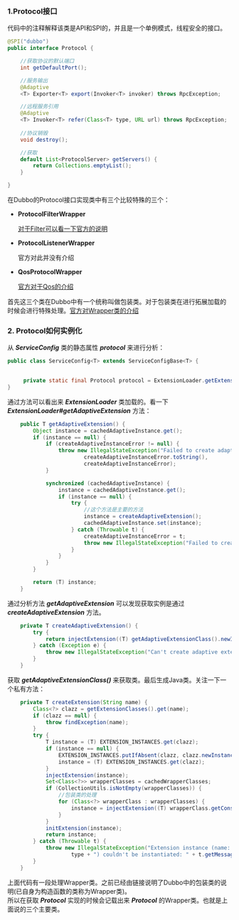 ### 1.Protocol接口
代码中的注释解释该类是API和SPI的，并且是一个单例模式，线程安全的接口。

```java
@SPI("dubbo")
public interface Protocol {

    //获取协议的默认端口
    int getDefaultPort();

    //服务输出
    @Adaptive
    <T> Exporter<T> export(Invoker<T> invoker) throws RpcException;

    //远程服务引用
    @Adaptive
    <T> Invoker<T> refer(Class<T> type, URL url) throws RpcException;
   
    //协议销毁
    void destroy();

    //获取
    default List<ProtocolServer> getServers() {
        return Collections.emptyList();
    }

}
```
在Dubbo的Protocol接口实现类中有三个比较特殊的三个：
- **ProtocolFilterWrapper**
 
  [对于Filter可以看一下官方的说明](https://dubbo.apache.org/zh-cn/blog/first-dubbo-filter.html)
- **ProtocolListenerWrapper**

  官方对此并没有介绍
- **QosProtocolWrapper**
 
  [官方对于Qos的介绍](http://dubbo.apache.org/zh-cn/blog/introduction-to-dubbo-qos.html)
 
首先这三个类在Dubbo中有一个统称叫做包装类。对于包装类在进行拓展加载的时候会进行特殊处理。[官方对Wrapper类的介绍](http://dubbo.apache.org/zh-cn/blog/introduction-to-dubbo-spi-2.html)

### 2. Protocol如何实例化
从 ***ServiceConfig*** 类的静态属性 ***protocol*** 来进行分析：

```java
public class ServiceConfig<T> extends ServiceConfigBase<T> {

    
     private static final Protocol protocol = ExtensionLoader.getExtensionLoader(Protocol.class).getAdaptiveExtension();
}
```
通过方法可以看出来 ***ExtensionLoader*** 类加载的。看一下 ***ExtensionLoader#getAdaptiveExtension*** 方法：

```java
    public T getAdaptiveExtension() {
        Object instance = cachedAdaptiveInstance.get();
        if (instance == null) {
            if (createAdaptiveInstanceError != null) {
                throw new IllegalStateException("Failed to create adaptive instance: " +
                        createAdaptiveInstanceError.toString(),
                        createAdaptiveInstanceError);
            }

            synchronized (cachedAdaptiveInstance) {
                instance = cachedAdaptiveInstance.get();
                if (instance == null) {
                    try {
                        //这个方法是主要的方法
                        instance = createAdaptiveExtension();
                        cachedAdaptiveInstance.set(instance);
                    } catch (Throwable t) {
                        createAdaptiveInstanceError = t;
                        throw new IllegalStateException("Failed to create adaptive instance: " + t.toString(), t);
                    }
                }
            }
        }

        return (T) instance;
    }
```
通过分析方法 ***getAdaptiveExtension*** 可以发现获取实例是通过 ***createAdaptiveExtension*** 方法。

```java
    private T createAdaptiveExtension() {
        try {
            return injectExtension((T) getAdaptiveExtensionClass().newInstance());
        } catch (Exception e) {
            throw new IllegalStateException("Can't create adaptive extension " + type + ", cause: " + e.getMessage(), e);
        }
    }
```
获取 ***getAdaptiveExtensionClass()*** 来获取类。最后生成Java类。关注一下一个私有方法：

```java
    private T createExtension(String name) {
        Class<?> clazz = getExtensionClasses().get(name);
        if (clazz == null) {
            throw findException(name);
        }
        try {
            T instance = (T) EXTENSION_INSTANCES.get(clazz);
            if (instance == null) {
                EXTENSION_INSTANCES.putIfAbsent(clazz, clazz.newInstance());
                instance = (T) EXTENSION_INSTANCES.get(clazz);
            }
            injectExtension(instance);
            Set<Class<?>> wrapperClasses = cachedWrapperClasses;
            if (CollectionUtils.isNotEmpty(wrapperClasses)) {
                //包装类的处理
                for (Class<?> wrapperClass : wrapperClasses) {
                    instance = injectExtension((T) wrapperClass.getConstructor(type).newInstance(instance));
                }
            }
            initExtension(instance);
            return instance;
        } catch (Throwable t) {
            throw new IllegalStateException("Extension instance (name: " + name + ", class: " +
                    type + ") couldn't be instantiated: " + t.getMessage(), t);
        }
    }
```
上面代码有一段处理Wrapper类。之前已经由链接说明了Dubbo中的包装类的说明(已自身为构造函数的类称为Wrapper类)。  
所以在获取 ***Protocol*** 实现的时候会记载出来 ***Protocol*** 的Wrapper类。也就是上面说的三个主要类。





